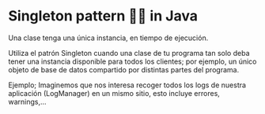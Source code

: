 # Singleton pattern 🙋‍♀️ in Java

Una clase tenga una única instancia, en tiempo de ejecución.

Utiliza el patrón Singleton cuando una clase de tu programa tan solo deba tener una instancia disponible para todos los clientes; por ejemplo, un único objeto de base de datos compartido por distintas partes del programa.

Ejemplo; Imaginemos que nos interesa recoger todos los logs de nuestra aplicación (LogManager) en un mismo sitio, esto incluye errores, warnings,…

